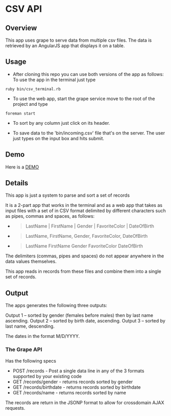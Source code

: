 CSV API
===


Overview
---
This app uses grape to serve data from multiple csv files.
The data is retrieved by an AngularJS app that displays it on a table.

Usage
---

* After cloning this repo you can use both versions of the app as follows:
To use the app in the terminal just type
```
ruby bin/csv_terminal.rb
```


* To use the web app, start the grape service move to the root of the project and type
```
foreman start
```


* To  sort by any column just click on its header.

* To save data to the 'bin/incoming.csv' file that's on the server. The
user just types on the input box and hits submit.

Demo
---
Here is a [DEMO](http://jimbog.github.io/csv_api/)

Details
---

This app is just a system to parse and sort a set of records

It is a 2-part app that works in the terminal and as a web app that takes as input files with a set of in CSV format delimited by different characters such as pipes, commas and spaces, as follows:

* > LastName | FirstName | Gender | FavoriteColor | DateOfBirth

* > LastName, FirstName, Gender, FavoriteColor, DateOfBirth

* > LastName FirstName Gender FavoriteColor DateOfBirth


The delimiters (commas, pipes and spaces) do not appear anywhere in the data values themselves.

This app reads in records from these files and combine them into a single set of records.

Output
---
The apps generates the following three outputs:

Output 1 – sorted by gender (females before males) then by last name ascending.
Output 2 – sorted by birth date, ascending.
Output 3 – sorted by last name, descending.

The dates in the format M/D/YYYY.


### The Grape API 

Has  the following specs

* POST /records - Post a single data line in any of the 3 formats supported by your existing code
* GET /records/gender - returns records sorted by gender
* GET /records/birthdate - returns records sorted by birthdate
* GET /records/name - returns records sorted by name

The records are return in the JSONP format to allow for crossdomain AJAX requests.
